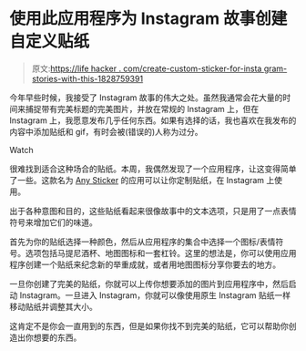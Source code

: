 # 使用此应用程序为 Instagram 故事创建自定义贴纸

> 原文:[https://life hacker . com/create-custom-sticker-for-insta gram-stories-with-this-1828759391](https://lifehacker.com/create-custom-stickers-for-instagram-stories-with-this-1828759391)

今年早些时候，我接受了 Instagram 故事的伟大之处。虽然我通常会花大量的时间来捕捉带有完美标题的完美图片，并放在常规的 Instagram 上，但在 Instagram 上，我愿意发布几乎任何东西。如果有选择的话，我也喜欢在我发布的内容中添加贴纸和 gif，有时会被(错误的)人称为过分。

Watch

很难找到适合这种场合的贴纸。本周，我偶然发现了一个应用程序，让这变得简单了一些。这款名为 [Any Sticker](https://www.anysticker.app/) 的应用可以让你定制贴纸，在 Instagram 上使用。

出于各种意图和目的，这些贴纸看起来很像故事中的文本选项，只是用了一点表情符号来增加它们的味道。

首先为你的贴纸选择一种颜色，然后从应用程序的集合中选择一个图标/表情符号。选项包括马提尼酒杯、地图图标和一套杠铃。这里的想法是，你可以使用应用程序创建一个贴纸来纪念新的举重成就，或者用地图图标分享你要去的地方。

一旦你创建了完美的贴纸，你就可以上传你想要添加的图片到应用程序中，然后启动 Instagram。一旦进入 Instagram，你就可以像使用原生 Instagram 贴纸一样移动贴纸并调整其大小。

这肯定不是你会一直用到的东西，但是如果你找不到完美的贴纸，它可以帮助你创造出你想要的东西。
